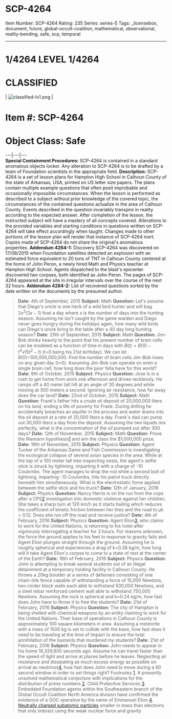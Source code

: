 # SCP-4264
Item Number: SCP-4264
Rating: 235
Series: series-5
Tags: _licensebox, document, future, global-occult-coalition, mathematical, observational, reality-bending, safe, scp, temporal

---

# 1/4264 LEVEL 1/4264
# CLASSIFIED
| ![classified-lv1.png](https://scp-wiki.wdfiles.com/local--files/component%3Aclassified-decoration-base/classified-lv1.png) | 
# Item #: SCP-4264
# Object Class: Safe  
---|---|---  
**Special Containment Procedures:** SCP-4264 is contained in a standard anomalous objects locker. Any alteration to SCP-4264 is to be drafted by a team of Foundation scientists in the appropriate field.
**Description:** SCP-4264 is a set of lesson plans for Hampton High School in Calhoun County of the state of Arkansas, USA, printed on US letter size papers. The plans contain multiple example questions that often posit improbable and occasionally impossible circumstances.
When the lesson is performed as described to a subject without prior knowledge of the covered topic, the circumstances of the contained questions actualize in the area of Calhoun County. Events described in the question invariably transpire in reality according to the expected answer. After completion of the lesson, the instructed subject will have a mastery of all concepts covered.
Alterations to the provided variables and starting conditions in questions written on SCP-4264 will take effect accordingly when taught. Changes made to other portions of the lesson plan will render that instance of SCP-4264 inert. Copies made of SCP-4264 do not share the original's anomalous properties.
**Addendum 4264-1:** Discovery
SCP-4264 was discovered on 17/08/2015 when Foundation satellites detected an explosion with an estimated force equivalent to 20 tons of TNT in Calhoun County centered at the home of John Peron, a newly hired Math and Physics teacher at Hampton High School. Agents dispatched to the blast's epicenter discovered two corpses, both identified as John Peron. The pages of SCP-4264 appeared at the site in irregular intervals over the course of the next 32 hours.
**Addendum 4264-2:** List of recovered questions sorted by the date written on the documents by the presumed author.
> **Date:** 4th of September, 2015
> **Subject:** Math
> **Question:** Let's assume that Diego's uncle is one heck of a wild bird hunter and will bag $2x^2(3x-1)$ fowl a day where $x$ is the number of days into the hunting season. Assuming he isn't caught by the game warden and Diego never goes hungry during the holidays again, how many wild birds can Diego's uncle bring to the table after a 40 day long hunting season?
> **Date:** 25th of September, 2015
> **Subject:** Math
> **Question:** Jim-Bob drinks heavily to the point that his present number of brain cells can be modeled as a function of time in days with $B(t) = B(0) - t^4√(5t^2−t)$ (t=0 being his 21st birthday). We can let B(0)=100,000,000,000. Find the number of brain cells Jim-Bob loses on any given day (t>0). Assuming Jim-Bob can operate on even a single brain cell, how long does the poor fella have for this world?
> **Date:** 9th of October, 2015
> **Subject:** Physics
> **Question:** Jose is in a rush to get home from work one afternoon and drives recklessly. He ramps off a 40 meter tall hill at an angle of 30 degrees and while moving at 300 meters a second. Ignoring air resistance, how far away does the car land?
> **Date:** 22nd of October, 2015
> **Subject:** Math
> **Question:** Frank's father hits a crude oil deposit of 20,000,000 liters on his land, ending a life of poverty for Frank. During drilling he accidentally breaches an aquifer in the process and water drains into the oil deposit at a rate of 20,000 liters a day. Frank's dad can pump out 30,000 liters a day from the deposit. Assuming the two liquids mix perfectly, what is the concentration of the oil pumped out after 300 days?
> **Date:** 12th of November, 2015
> **Subject:** Math
> **Question:** Prove the Riemann hypothesis[1](javascript:;) and win the class the $1,000,000 prize.
> **Date:** 19th of November, 2015
> **Subject:** Physics
> **Question:** Agent Tucker of the Arkansas Game and Fish Commission is investigating the ecological collapse of several avian species in the area. While at the top of a 100 meter tall tree inspecting nests, the agent's selfie stick is struck by lightning, imparting it with a charge of -10 Coulombs. The agent manages to drop the rod while a second bolt of lightning, imparting -15 Coulombs, hits his patrol truck directly beneath him simultaneously. What is the electrostatic force applied between the selfie stick and his truck?
> **Date:** 12th of January, 2016
> **Subject:** Physics
> **Question:** Nancy Harris is on the run from the cops after a CPS[2](javascript:;) investigation into domestic violence against her children. She takes a sharp turn at 120 km/h as it starts hailing which reduces the coefficient of kinetic friction between her tires and the road to μk = 0.12. Does she run off the road and receive justice?
> **Date:** 4th of February, 2016
> **Subject:** Physics
> **Question:** Agent Elion[3](javascript:;), who claims to work for the United Nations, is returning to his hotel after vigorously interrogating a teacher for 3 hours. For reasons unknown, the force the ground applies to his feet in response to gravity fails and Agent Elion plunges straight through the ground. Assuming he is roughly spherical and experiences a drag of k=0.38 kg/m, how long will it take Agent Elion's corpse to come to a state of rest at the center of the Earth?
> **Date:** 18th of February, 2016
> **Subject:** Physics
> **Question:** John is attempting to break several students out of an illegal detainment at a temporary holding facility in Calhoun County. He throws a 20kg boulder at a series of defenses consisting of one chain-link fence capable of withstanding a force of 15,000 Newtons, two cinder block walls each able to withstand 500,000 Newtons, and a steel rebar reinforced cement wall able to withstand 750,000 Newtons. Assuming the rock is spherical and k=0.24 kg/m, how fast does John have to throw it to free the students?
> **Date:** 21st of February, 2016
> **Subject:** Physics
> **Question:** The city of Hampton is being shelled with chemical weapons by an entity claiming to work for the United Nations. Their base of operations in Calhoun County is approximately 100 square kilometers in area. Assuming a meteorite with a mass of 1500 kg is set to collide with the base, how fast does it need to be traveling at the time of impact to ensure the total annihilation of the bastards that murdered my students?
> **Date:** 21st of February, 2016
> **Subject:** Physics
> **Question:** John needs to appear in his home 16,329,600 seconds ago. Assume he can travel faster than the speed of light and arrive at places before he leaves. Neglecting air resistance and dissipating as much excess energy as possible on arrival as neutrinos[4](javascript:;), how fast does John need to move during a 60 second window in order to set things right?
Footnotes
[1](javascript:;). A presently unsolved mathematical conjecture with implications for the distribution of prime numbers
[2](javascript:;). Child Protective Services
[3](javascript:;). Embedded Foundation agents within the Southeastern branch of the Global Occult Coalition North America division have confirmed the existence of a GOC operative by the name of Emmanuel Elion
[4](javascript:;). [Neutrally charged subatomic particles](https://en.wikipedia.org/wiki/Neutrino) smaller in mass than electrons that only interact using the weak nuclear force and gravity
